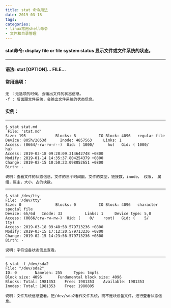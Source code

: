 ```yaml
---
title: stat 命令用法
date: 2019-03-18
tags:
categories: 
- linux常用shell命令
- 文件和目录管理
---
```

#### **stat命令:**  **display file or file system status 显示文件或文件系统的状态。**
---
<!-- more --> 
#### **语法:** **stat [OPTION]... FILE...**
#### **常用选项：**
	无 ：无选项的时候，会输出文件的状态信息。
	-f : 后面跟文件系统，会输出文件系统的状态信息。
	
#### **实例：**
----
	$ stat stat.md 
  	`File: 'stat.md'
  	Size: 195             Blocks: 8          IO Block: 4096   regular file
	Device: 805h/2053d      Inode: 4857563     Links: 1
	Access: (0664/-rw-rw-r--)  Uid: ( 1000/      hu)   Gid: ( 1000/      hu)
	Access: 2019-03-18 09:28:09.314642748 +0800
	Modify: 2019-01-14 14:35:37.804254379 +0800
	Change: 2019-02-15 10:50:23.098052651 +0800
 	Birth: -

	说明：查看文件的状态信息，文件的三个时间戳，文件的类型，链接数，inode， 权限， 属组，属主，大小，占的块数。
---
	$ stat /dev/tty
  	File: '/dev/tty'
  	Size: 0               Blocks: 0          IO Block: 4096   character special file
	Device: 6h/6d   Inode: 33          Links: 1     Device type: 5,0
	Access: (0666/crw-rw-rw-)  Uid: (    0/    root)   Gid: (    5/     tty)
	Access: 2019-03-18 09:48:58.579713236 +0800
	Modify: 2019-03-15 17:12:20.579713236 +0800
	Change: 2019-02-15 14:23:56.579713236 +0800
 	Birth: -

	说明：字符设备状态信息查看。

---
	$ stat -f /dev/sda2
  	File: "/dev/sda2"
    ID: 0        Namelen: 255     Type: tmpfs
	Block size: 4096       Fundamental block size: 4096
	Blocks: Total: 1981353    Free: 1981353    Available: 1981353
	Inodes: Total: 1981353    Free: 1980805

	说明：文件系统信息查看。把/dev/sda2看作文件系统，而不是块设备文件，进行查看状态信息。
